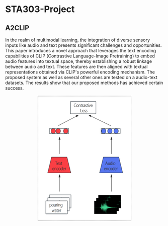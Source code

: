 # STA303-Project

## A2CLIP
In the realm of multimodal learning, the integration of diverse sensory inputs like audio and text presents significant challenges and opportunities. This paper introduces a novel approach that leverages the text encoding capabilities of CLIP (Contrastive Language-Image Pretraining) to embed audio features into textual space, thereby establishing a robust linkage between audio and text. These features are then aligned with textual representations obtained via CLIP's powerful encoding mechanism. The proposed system as well as several other ones are tested on a audio-text datasets. The results show that our proposed methods has achieved certain success.

<div align="center">
    <img src="Contrastive.png" alt="Loss Function" width="300" height="400">
</div>


